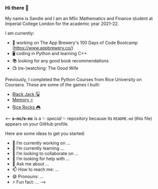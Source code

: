 ### Hi there 👋

My name is Sandie and I am an MSc Mathematics and Finance student at Imperial College London for the academic year 2021-22.

I am currently:

- 🔭 working on The App Brewery's 100 Days of Code Bootcamp (https://www.appbrewery.co/)
- 🖥 coding in Python and learning C++
- 📚 looking for any good book recommendations
- 📺 (re-)watching: The Good Wife


Previously, I completed the Python Courses from Rice University on Coursera. These are some of the games I built:
- <a href="http://www.codeskulptor.org/#user47_JpOxqGT5fZ_13.py">Black Jack 🂱</a>
- <a href="https://py2.codeskulptor.org/#user47_XVXIjuVf8g_17.py">Memory ⚡</a>
- <a href="https://py2.codeskulptor.org/#user48_cvBDWzh9L1_6.py">Rice Rocks 🎮</a>

<--
**s-nc/s-nc** is a ✨ _special_ ✨ repository because its `README.md` (this file) appears on your GitHub profile.

Here are some ideas to get you started:

- 🔭 I’m currently working on ...
- 🌱 I’m currently learning ...
- 👯 I’m looking to collaborate on ...
- 🤔 I’m looking for help with ...
- 💬 Ask me about ...
- 📫 How to reach me: ...
- 😄 Pronouns: ...
- ⚡ Fun fact: ...
-->
